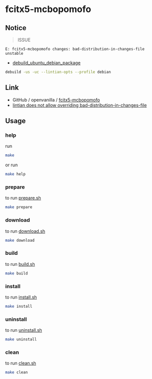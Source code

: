 

# fcitx5-mcbopomofo

## Notice

> ISSUE

```
E: fcitx5-mcbopomofo changes: bad-distribution-in-changes-file unstable
```

* [debuild_ubuntu_debian_package](https://gist.github.com/GeoffWilliams/8caefa46476817b68229)

``` sh
debuild -us -uc --lintian-opts --profile debian
```



## Link

* GitHub / openvanilla / [fcitx5-mcbopomofo](https://github.com/openvanilla/fcitx5-mcbopomofo)
* [lintian does not allow overriding bad-distribution-in-changes-file](https://debian-lint-maint.debian.narkive.com/PFXOTumX/bug-575400-lintian-does-not-allow-overriding-bad-distribution-in-changes-file)


## Usage


### help

run

``` sh
make
```

or run

``` sh
make help
```


### prepare

to run [prepare.sh](prepare.sh)

``` sh
make prepare
```


### download

to run [download.sh](download.sh)

``` sh
make download
```


### build

to run [build.sh](build.sh)

``` sh
make build
```


### install

to run [install.sh](install.sh)

``` sh
make install
```


### uninstall

to run [uninstall.sh](uninstall.sh)

``` sh
make uninstall
```


### clean

to run [clean.sh](clean.sh)

``` sh
make clean
```
